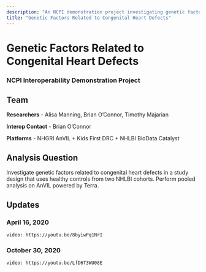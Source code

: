 ```yaml
---
description: "An NCPI demonstration project investigating genetic factors related to congenital heart defects in a study design that uses healthy controls from two NHLBI cohorts."
title: "Genetic Factors Related to Congenital Heart Defects"
---
```


# Genetic Factors Related to Congenital Heart Defects
### NCPI Interoperability Demonstration Project

## Team
**Researchers** -  Alisa Manning, Brian O’Connor, Timothy Majarian

**Interop Contact** - Brian O’Connor

**Platforms** - NHGRI AnVIL + Kids First DRC + NHLBI BioData Catalyst


## Analysis Question  
Investigate genetic factors related to congenital heart defects in a study design that uses healthy controls from two NHLBI cohorts. Perform pooled analysis on AnVIL powered by Terra.

## Updates

### April 16, 2020
`video: https://youtu.be/8byiwPq1NrI`


### October 30, 2020
`video: https://youtu.be/LfD6T3WU08E`